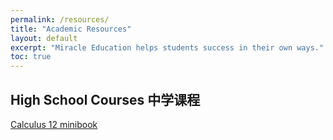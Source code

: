 ```yaml
---
permalink: /resources/
title: "Academic Resources"
layout: default
excerpt: "Miracle Education helps students success in their own ways."
toc: true
---
```


## High School Courses 中学课程

[Calculus 12 minibook](https://www.miracleeducation.ca/Calculus-12-Minibook/)
